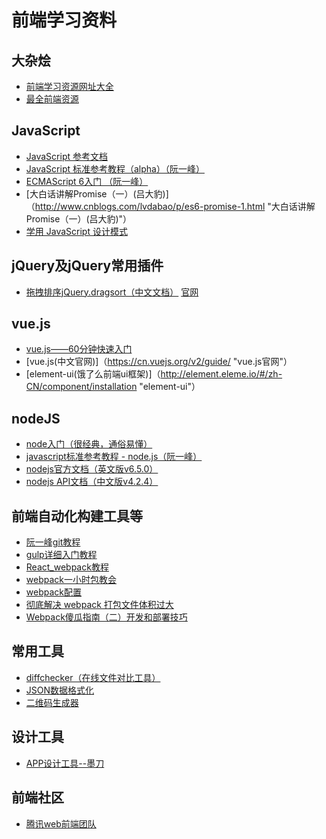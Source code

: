 # 前端学习资料  
## 大杂烩  
- [前端学习资源网址大全](https://cnodejs.org/topic/56ef3edd532839c33a99d00e#5704db6f8a612c5559d16c84 "前端学习资源网址大全")
- [最全前端资源](http://www.cnblogs.com/jadeboy/p/5406592.html "最全前端资源")  

## JavaScript  
- [JavaScript 参考文档](https://developer.mozilla.org/zh-CN/docs/Web/JavaScript/Reference/Global_Objects/Array "JavaScript 参考文档")
- [JavaScript 标准参考教程（alpha）（阮一峰）](http://javascript.ruanyifeng.com/ "JavaScript 标准参考教程（alpha）（阮一峰）")
- [ECMAScript 6入门 （阮一峰）](http://es6.ruanyifeng.com "ECMAScript 6入门 （阮一峰）")  
- [大白话讲解Promise（一）(吕大豹)]（http://www.cnblogs.com/lvdabao/p/es6-promise-1.html "大白话讲解Promise（一）(吕大豹)"）
- [学用 JavaScript 设计模式](http://www.oschina.net/translate/learning-javascript-design-patterns "学用JavaScript设计模式")

## jQuery及jQuery常用插件
- [拖拽排序jQuery.dragsort（中文文档）](http://cmsblogs.com/?p=1157 "拖拽排序jQuery.dragsort") [官网](http://dragsort.codeplex.com/ "官网")

## vue.js
- [vue.js——60分钟快速入门](http://www.cnblogs.com/keepfool/p/5619070.html "vue.js——60分钟快速入门")
- [vue.js(中文官网)]（https://cn.vuejs.org/v2/guide/ "vue.js官网"）
- [element-ui(饿了么前端ui框架)]（http://element.eleme.io/#/zh-CN/component/installation "element-ui"）

## nodeJS
* [node入门（很经典，通俗易懂）](http://www.nodebeginner.org/index-zh-cn.html "node入门（很经典，通俗易懂）")
* [javascript标准参考教程 - node.js（阮一峰）](http://javascript.ruanyifeng.com/#toc10 "javascript标准参考教程 - node.js（阮一峰）")
* [nodejs官方文档（英文版v6.5.0）](https://nodejs.org/dist/latest-v6.x/docs/api/ "nodejs官方文档（英文版v6.5.0）")
* [nodejs API文档（中文版v4.2.4）](http://nodeapi.ucdok.com/#/api/ "nodejs API文档（中文版v4.2.4）")

## 前端自动化构建工具等  
- [阮一峰git教程](http://www.ruanyifeng.com/blog/2015/12/git-cheat-sheet.html "阮一峰git教程")
- [gulp详细入门教程](http://www.cnblogs.com/fengyuqing/p/5332112.html "gulp详细入门教程")
- [React_webpack教程](https://fakefish.github.io/react-webpack-cookbook/Introduction-to-Webpack.html "React_webpack教程")
- [webpack一小时包教会](http://www.w2bc.com/Article/50764 "webpack一小时包教会")
- [webpack配置](https://wohugb.gitbooks.io/webpack/content/index.html "webpack配置")
- [彻底解决 webpack 打包文件体积过大](http://www.jianshu.com/p/a64735eb0e2b "彻底解决 webpack 打包文件体积过大")
- [Webpack傻瓜指南（二）开发和部署技巧](https://zhuanlan.zhihu.com/p/20397902 "Webpack傻瓜指南（二）开发和部署技巧")

## 常用工具
- [diffchecker（在线文件对比工具）](https://www.diffchecker.com/ "diffchecker（在线文件对比工具）")
- [JSON数据格式化](http://www.bejson.com/jsonviewernew/ "JSON数据格式化")
- [二维码生成器](http://cli.im/ "二维码生成器")

## 设计工具
- [APP设计工具--墨刀](https://modao.cc/ "APP设计工具--墨刀")

## 前端社区
- [腾讯web前端团队](https://alloyteam.github.io/ "腾讯web前端团队")
